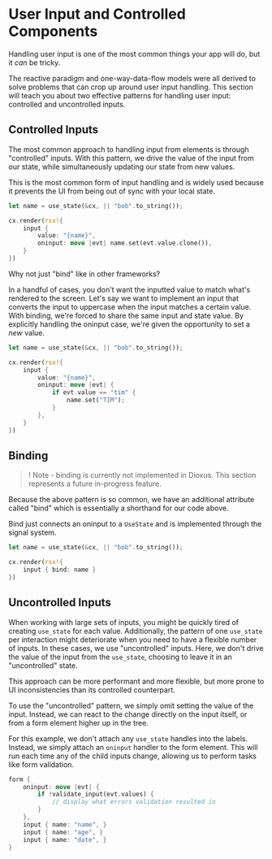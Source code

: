 # User Input and Controlled Components

Handling user input is one of the most common things your app will do, but it *can* be tricky.

The reactive paradigm and one-way-data-flow models were all derived to solve problems that can crop up around user input handling. This section will teach you about two effective patterns for handling user input: controlled and uncontrolled inputs.

## Controlled Inputs

The most common approach to handling input from elements is through "controlled" inputs. With this pattern, we drive the value of the input from our state, while simultaneously updating our state from new values.

This is the most common form of input handling and is widely used because it prevents the UI from being out of sync with your local state.

```rust
let name = use_state(&cx, || "bob".to_string());

cx.render(rsx!{
    input {
        value: "{name}",
        oninput: move |evt| name.set(evt.value.clone()),
    }
})
```

Why not just "bind" like in other frameworks?

In a handful of cases, you don't want the inputted value to match what's rendered to the screen. Let's say we want to implement an input that converts the input to uppercase when the input matches a certain value. With binding, we're forced to share the same input and state value. By explicitly handling the oninput case, we're given the opportunity to set a *new* value.


```rust
let name = use_state(&cx, || "bob".to_string());

cx.render(rsx!{
    input {
        value: "{name}",
        oninput: move |evt| {
            if evt.value == "tim" {
                name.set("TIM");
            }
        },
    }
})
```


## Binding

>! Note - binding is currently not implemented in Dioxus. This section represents a future in-progress feature.

Because the above pattern is so common, we have an additional attribute called "bind" which is essentially a shorthand for our code above.

Bind just connects an oninput to a `UseState` and is implemented through the signal system.

```rust
let name = use_state(&cx, || "bob".to_string());

cx.render(rsx!{
    input { bind: name }
})
```

## Uncontrolled Inputs

When working with large sets of inputs, you might be quickly tired of creating `use_state` for each value. Additionally, the pattern of one `use_state` per interaction might deteriorate when you need to have a flexible number of inputs. In these cases, we use "uncontrolled" inputs. Here, we don't drive the value of the input from the `use_state`, choosing to leave it in an "uncontrolled" state.

This approach can be more performant and more flexible, but more prone to UI inconsistencies than its controlled counterpart.

To use the "uncontrolled" pattern, we simply omit setting the value of the input. Instead, we can react to the change directly on the input itself, or from a form element higher up in the tree.

For this example, we don't attach any `use_state` handles into the labels. Instead, we simply attach an `oninput` handler to the form element. This will run each time any of the child inputs change, allowing us to perform tasks like form validation.

```rust
form {
    oninput: move |evt| {
        if !validate_input(evt.values) {
            // display what errors validation resulted in
        }
    },
    input { name: "name", }
    input { name: "age", }
    input { name: "date", }
}
```
